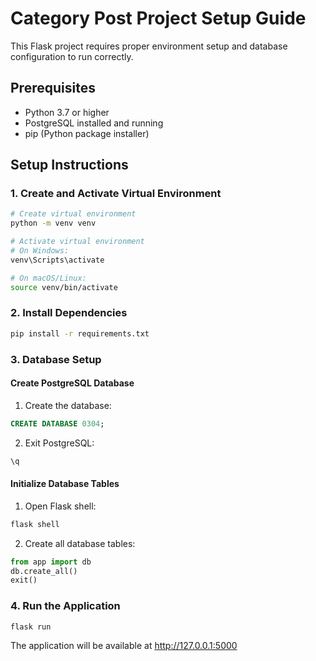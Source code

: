 # Category Post Project Setup Guide

This Flask project requires proper environment setup and database configuration to run correctly.

## Prerequisites

- Python 3.7 or higher
- PostgreSQL installed and running
- pip (Python package installer)

## Setup Instructions

### 1. Create and Activate Virtual Environment

```bash
# Create virtual environment
python -m venv venv

# Activate virtual environment
# On Windows:
venv\Scripts\activate

# On macOS/Linux:
source venv/bin/activate
```

### 2. Install Dependencies

```bash
pip install -r requirements.txt
```

### 3. Database Setup

#### Create PostgreSQL Database

1. Create the database:
```sql
CREATE DATABASE 0304;
```

2. Exit PostgreSQL:
```sql
\q
```

#### Initialize Database Tables

1. Open Flask shell:
```bash
flask shell
```

2. Create all database tables:
```python
from app import db
db.create_all()
exit()
```

### 4. Run the Application

```bash
flask run
```

The application will be available at http://127.0.0.1:5000
